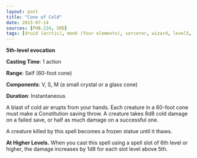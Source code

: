 ```yaml
---
layout: post
title: "Cone of Cold"
date: 2015-07-14
sources: [PHB.224, SRD]
tags: [druid (arctic), monk (four elements), sorcerer, wizard, level5, evocation]
---
```


**5th-level evocation**

**Casting Time**: 1 action

**Range**: Self (60-foot cone)

**Components**: V, S, M (a small crystal or a glass cone)

**Duration**: Instantaneous

A blast of cold air erupts from your hands. Each creature in a 60-foot cone must make a Constitution saving throw. A creature takes 8d8 cold damage on a failed save, or half as much damage on a successful one.

A creature killed by this spell becomes a frozen statue until it thaws.

**At Higher Levels.** When you cast this spell using a spell slot of 6th level or higher, the damage increases by 1d8 for each slot level above 5th.
